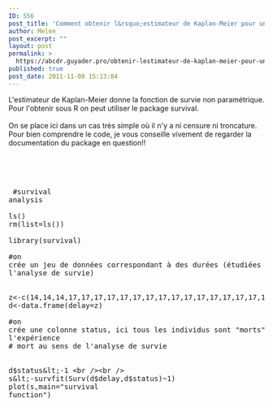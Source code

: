 ```yaml
---
ID: 556
post_title: 'Comment obtenir l&rsquo;estimateur de Kaplan-Meier pour une analyse de survie avec R ?'
author: Melen
post_excerpt: ""
layout: post
permalink: >
  https://abcdr.guyader.pro/obtenir-lestimateur-de-kaplan-meier-pour-une-analyse-de-survie/
published: true
post_date: 2011-11-08 15:13:04
---
```

L'estimateur de Kaplan-Meier donne la fonction de survie non paramétrique.<br />Pour l'obtenir sous R on peut utiliser le package survival.<br /><br />On se place ici dans un cas très simple où il n'y a ni censure ni troncature.<br />Pour bien comprendre le code, je vous conseille vivement de regarder la documentation du package en question!!<br /><br /><br /> <pre lang='rsplus'><br /><br /> #survival analysis<br /><br />ls()<br />rm(list=ls())<br /><br />library(survival)<br /><br />#on crée un jeu de données correspondant à des durées (étudiées dans l'analyse de survie)<br /><br /> z&lt;-c(14,14,14,17,17,17,17,17,17,17,17,17,17,17,17,17,17,17,17,17,17,17,20,20,20,20,20,20,20,20,20,20,20,20,20,20,20,20,20,20,20,20,20,20,20,20,20,20,23)<br />d&lt;-data.frame(delay=z)<br /><br />#on crée une colonne status, ici tous les individus sont "morts" pendant l'expérience <br /># mort au sens de l'analyse de survie<br /><br /> d$status&lt;-1 <br /><br /> s&lt;-survfit(Surv(d$delay,d$status)~1)<br />plot(s,main="survival function")<br /><br /><br /></pre>